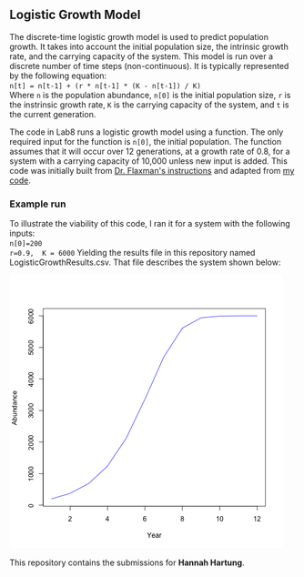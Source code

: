 ## Logistic Growth Model

The discrete-time logistic growth model is used to predict population growth. It takes into account the initial population size, the intrinsic growth rate, and the carrying capacity of the system. This model is run over a discrete number of time steps (non-continuous). It is typically represented by the following equation:  
`n[t] = n[t-1] + (r * n[t-1] * (K - n[t-1]) / K)`   
Where `n` is the population abundance, `n[0]` is the initial population size, `r` is the instrinsic growth rate, `K` is the carrying capacity of the system, and `t` is the current generation.

The code in Lab8 runs a logistic growth model using a function. The only required input for the function is `n[0]`, the initial population. The function assumes that it will occur over 12 generations, at a growth rate of 0.8, for a system with a carrying capacity of 10,000 unless new input is added. This code was initially built from [Dr. Flaxman's instructions](https://github.com/flaxmans/CompBio_on_git/blob/master/Labs/Lab04/Lab04_ForLoops.md) and adapted from [my code](https://github.com/hannahhartung/CompBioLabsAndHomework/blob/master/Labs/Lab04/Lab4.R).

### Example run
To illustrate the viability of this code, I ran it for a system with the following inputs:  
`n[0]=200`  
`r=0.9,  K = 6000`
Yielding the results file in this repository named LogisticGrowthResults.csv. That file describes the system shown below:     

![Logistic Growth Example](https://github.com/hannahhartung/CompBioLabsAndHomework/blob/master/Labs/Lab08/Growth_Model.png)



This repository contains the submissions for **Hannah Hartung**.



